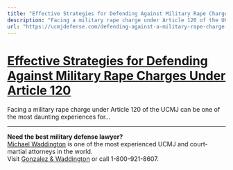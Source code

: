 ```yaml
---
title: "Effective Strategies for Defending Against Military Rape Charges Under Article 120"
description: "Facing a military rape charge under Article 120 of the UCMJ can be one of the most daunting experiences for..."
url: "https://ucmjdefense.com/defending-against-a-military-rape-charge-under-article-120.html"
---
```


# [Effective Strategies for Defending Against Military Rape Charges Under Article 120](https://ucmjdefense.com/defending-against-a-military-rape-charge-under-article-120.html)

Facing a military rape charge under Article 120 of the UCMJ can be one of the most daunting experiences for...

---

**Need the best military defense lawyer?**  
[Michael Waddington](https://ucmjdefense.com/attorneys/michael-stewart-waddington-partner.html) is one of the most experienced UCMJ and court-martial attorneys in the world.  
Visit [Gonzalez & Waddington](https://ucmjdefense.com) or call 1-800-921-8607.
